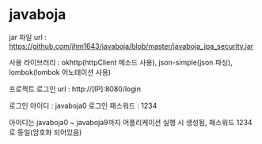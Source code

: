 # javaboja
jar 파일 url : https://github.com/jhm1643/javaboja/blob/master/javaboja_jpa_security.jar

사용 라이브러리 : okhttp(httpClient 메소드 사용), json-simple(json 파싱), lombok(lombok 어노테이션 사용)

프로젝트 로그인 url : http://[IP]:8080/login

로그인 아이디 : javaboja0
로그인 패스워드 : 1234

아이디는 javaboja0 ~ javaboja9까지 어플리케이션 실행 시 생성됨, 패스워드 1234로 동일(암호화 되어있음)
